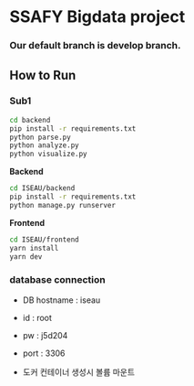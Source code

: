# SSAFY Bigdata project

### Our default branch is develop branch.


## How to Run

### Sub1

```sh
cd backend
pip install -r requirements.txt
python parse.py
python analyze.py
python visualize.py
```


**Backend**

```sh
cd ISEAU/backend
pip install -r requirements.txt
python manage.py runserver
```

**Frontend**

```sh
cd ISEAU/frontend
yarn install
yarn dev
```

### database connection

- DB hostname : iseau
- id : root
- pw : j5d204
- port : 3306

- 도커 컨테이너 생성시 볼륨 마운트
